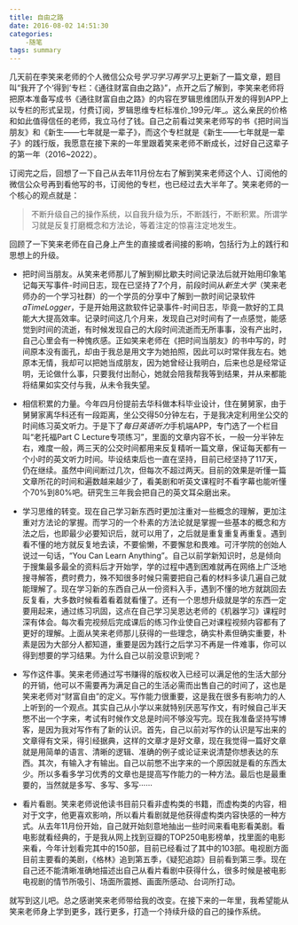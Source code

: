 ```yaml
---
title: 自由之路
date: 2016-08-02 14:51:30
categories:
    -随笔
tags: summary
---
```


几天前在李笑来老师的个人微信公众号*学习学习再学习*上更新了一篇文章，题目叫“我开了个‘得到’专栏：《通往财富自由之路》”，点开之后了解到，李笑来老师将把原本准备写成书《通往财富自由之路》的内容在罗辑思维团队开发的得到APP上以专栏的形式呈现，付费订阅，罗辑思维专栏标准价_199元/年_。这么亲民的价格和如此值得信任的老师，我立马付了钱。自己之前看过笑来老师写的书《把时间当朋友》和《新生——七年就是一辈子》，而这个专栏就是《新生——七年就是一辈子》的践行版，我愿意在接下来的一年里跟着笑来老师不断成长，过好自己这辈子的第一年（2016~2022）。                                              
<!--more-->

订阅完之后，回想了一下自己从去年11月份左右了解到笑来老师这个人、订阅他的微信公众号再到看他写的书，订阅他的专栏，也已经过去大半年了。笑来老师的一个核心的观点就是：
>                                                                
>不断升级自己的操作系统，以自我升级为乐，不断践行，不断积累。所谓学习就是反复打磨概念和方法论，等着注定的惊喜注定地发生。
>


回顾了一下笑来老师在自己身上产生的直接或者间接的影响，包括行为上的践行和思想上的升级。                                                                
* 把时间当朋友。从笑来老师那儿了解到柳比歇夫时间记录法后就开始用印象笔记每天写事件-时间日志，现在已坚持了7个月，前段时间从*新生大学*（笑来老师办的一个学习社群）的一个学员的分享中了解到一款时间记录软件*aTimeLogger*，于是开始用这款软件记录事件-时间日志，毕竟一款好的工具能大大提高效率。记录时间这几个月来，发现自己对时间有了一点感觉，能感觉到时间的流逝，有时候发现自己的大段时间流逝而无所事事，没有产出时，自己心里会有一种愧疚感。正如笑来老师在《把时间当朋友》的书中写的，时间原本没有面孔，却由于我总是用文字为她拍照，因此可以时常伴我左右。她原本无情，我却可以把她当成朋友，因为她曾经让我明白，后来也总是经常证明，无论做什么事，只要我付出耐心，她就会陪我帮我等到结果，并从来都能将结果如实交付与我，从未令我失望。                                                                       

* 相信积累的力量。今年四月份提前去华科做本科毕业设计，住在舅舅家，由于舅舅家离华科还有一段距离，坐公交得50分钟左右，于是我决定利用坐公交的时间练习英文听力。于是下了*每日英语听力*手机端APP，专门选了一个栏目叫“老托福Part C Lecture专项练习”，里面的文章内容不长，一般一分半钟左右，难度一般，两三天的公交时间都用来反复精听一篇文章，保证每天都有一个小时的英文听力时间。毕设结束后也一直在坚持，目前已经坚持了117天，仍在继续。虽然中间间断过几次，但每次不超过两天。目前的效果是听懂一篇文章所花的时间和遍数越来越少了，看美剧和听英文课程时不看字幕也能听懂个70%到80%吧。研究生三年我会把自己的英文耳朵磨出来。                                                                                               

* 学习思维的转变。现在自己学习新东西时更加注重对一些概念的理解，更加注重对方法论的掌握。而学习的一个朴素的方法论就是掌握一些基本的概念和方法之后，也即最少必要知识后，就可以用了，之后就是重复重复再重复。遇到看不懂的地方就反复地去读，不要偷懒，不要懈怠和畏难。可汗学院的创始人说过一句话，“You Can Learn Anything”。自己以前学新知识时，总是倾向于搜集最多最全的资料后才开始学，学的过程中遇到困难就再在网络上广泛地搜寻解答，费时费力，殊不知很多时候只需要把自己看的材料多读几遍自己就能理解了。现在学习新的东西自己从一份资料入手，遇到不懂的地方就跳回去反复看，大多数时候看着看着就看懂了。还有一个思想升级就是学的东西一定要用起来，通过练习巩固，这点在自己学习吴恩达老师的《机器学习》课程时深有体会。每次看完视频后完成课后的练习作业使自己对课程视频内容都有了更好的理解。上面从笑来老师那儿获得的一些理念，确实朴素但确实重要，朴素是因为大部分人都知道，重要是因为践行之后学习不再是一件难事，你可以得到想要的学习结果。为什么自己以前没意识到呢？                             
* 写作这件事。笑来老师通过写书赚得的版权收入已经可以满足他的生活大部分的开销，他可以不需要再为满足自己的生活必需而出售自己的时间了，这也是笑来老师对“财富自由”的定义。写作能力很重要，这是我在很多有影响力的人上听到的一个观点。其实自己从小学以来就特别厌恶写作文，有时候自己半天憋不出一个字来，考试有时候作文总是时间不够没写完。现在我准备坚持写博客，是因为我对写作有了新的认识。首先，自己以前对写作的认识是写出来的文章得有文采，得引经据典，这样的文章才是好文章，现在我觉得一篇好文章就是用简单的语言、清晰的逻辑、准确的例子或论证来说清楚你想表达的东西。其次，有输入才有输出。自己以前憋不出字来的一个原因就是看的东西太少。所以多看多学习优秀的文章也是提高写作能力的一种方法。最后也是最重要的，当然就是多写、多写、多写······                                                                                                         

* 看片看剧。笑来老师说他读书目前只看非虚构类的书籍，而虚构类的内容，相对于文字，他更喜欢影响，所以看片看剧就是他获得虚构类内容快感的一种方式。从去年11月份开始，自己就开始刻意地抽出一些时间来看电影看美剧。看电影就看经典的，于是我从网上找到豆瓣的TOP250电影榜单，找里面的电影来看，今年计划看完其中的150部，目前已经看过了其中的103部。电视剧方面目前主要看的美剧，《格林》追到第五季，《疑犯追踪》目前看到第三季。现在自己还不能清晰准确地描述出自己从看片看剧中获得什么，很多时候是被电影电视剧的情节所吸引、场面所震撼、画面所感动、台词所打动。                                                                               

就写到这儿吧。总之感谢笑来老师带给我的改变。在接下来的一年里，我希望能从笑来老师身上学到更多，践行更多，打造一个持续升级的自己的操作系统。
